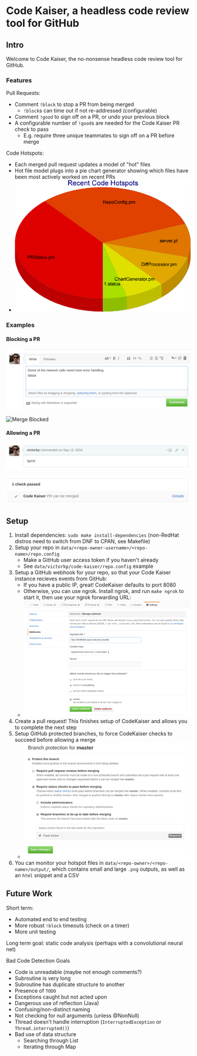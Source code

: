 # Code Kaiser, a headless code review tool for GitHub

## Intro

Welcome to Code Kaiser, the no-nonsense headless code review tool for GitHub.

### Features
Pull Requests:
  - Comment `!block` to stop a PR from being merged
      - `!block`s can time out if not re-addressed (configurable)
  - Comment `!good` to sign off on a PR, or undo your previous block
  - A configurable number of `!good`s are needed for the Code Kaiser PR check to pass
    - E.g. require three unique teammates to sign off on a PR before merge

Code Hotspots:
  - Each merged pull request updates a model of "hot" files
  - Hot file model plugs into a pie chart generator showing which files have been most actively worked on recent PRs
  - ![Example hotspots of this repo](data/victorkp/code-kaiser/output/hotspots.png)

### Examples

#### Blocking a PR ###
![Blocking comment](readme/block.png)

![Merge Blocked](readme/merge-blocked.png)


#### Allowing a PR ###
![Good comment](readme/good.png)

![Merge Allowed](readme/merge-allowed.png)

## Setup ##

1. Install dependencies: `sudo make install-dependencies` (non-RedHat distros need to switch from DNF to CPAN, see Makefile)
2. Setup your repo in `data/<repo-owner-username>/<repo-name>/repo.config`
   - Make a GitHub user access token if you haven't already
   - See `data/victorkp/code-kaiser/repo.config` example
3. Setup a GitHub webhook for your repo, so that your Code Kaiser instance recieves events from GitHub:
   - If you have a public IP, great! CodeKaiser defaults to port 8080
   - Otherwise, you can use ngrok. Install ngrok, and run `make ngrok` to start it, then use your ngrok forwarding URL:
   - ![Webhook Setup](readme/webhook.png)
4. Create a pull request! This finishes setup of CodeKaiser and allows you to complete the next step
5. Setup GitHub protected branches, to force CodeKaiser checks to succeed before allowing a merge
   - ![Protected Branch Setup](readme/protected-branch.png)
6. You can monitor your hotspot files in `data/<repo-owner>/<repo-name>/output/`, which contains small and large `.png` outputs, as well as an `html` snippet and a CSV

## Future Work

Short term:
  - Automated end to end testing
  - More robust `!block` timeouts (check on a timer)
  - More unit testing

Long term goal: static code analysis (perhaps with a convolutional neural net) 

Bad Code Detection Goals
  - Code is unreadable (maybe not enough comments?)
  - Subroutine is very long
  - Subroutine has duplicate structure to another
  - Presence of `TODO`
  - Exceptions caught but not acted upon
  - Dangerous use of reflection (Java)
  - Confusing/non-distinct naming
  - Not checking for null arguments (unless @NonNull)
  - Thread doesn't handle interruption (`InterruptedException` or `Thread.interrupted()`)
  - Bad use of data structure
    - Searching through List
    - Iterating through Map

